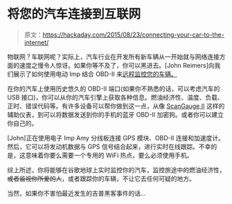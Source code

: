 # 将您的汽车连接到互联网

> 原文：<https://hackaday.com/2015/08/23/connecting-your-car-to-the-internet/>

物联网？车联网呢？实际上，汽车行业在开发所有新车辆从一开始就与网络连接方面的速度之慢令人惊讶。如果你等不及了，你可以黑进去。[John Reimers]向我们展示了如何使用电动 Imp 结合 OBD-II 来[远程监控您的车辆。](https://hackaday.io/project/7358-internet-of-cars-with-electric-imp-and-obd-ii)

在你的汽车上使用历史悠久的 OBD-II 端口(如果你不熟悉的话，可以考虑汽车的 USB 接口)，你可以从你的汽车引擎上获取各种信息。燃油经济性、温度、负载、正时、错误代码等。有许多设备可以帮你做到这一点，从像 [ScanGauge II](http://www.scangauge.com/) 这样的辅助仪表，到可以将数据发送到你的手机的蓝牙 OBD-II 加密狗。或者你可以建立你自己的。

[John]正在使用电子 Imp Amy 分线板连接 GPS 模块、OBD-II 连接和加速度计。然后，它可以将发动机数据与 GPS 信号结合起来，进行实时在线跟踪。不幸的是，这意味着你要么需要一个专用的 WiFi 热点，要么必须使用手机。

综上所述，你将能够在谷歌地球上实时监控你的汽车，监控旅途中的燃油经济性，~~或者监视你所爱的人~~，或者跟踪你的车辆，不让它去任何可疑的地方。

当然，如果你不害怕最近发生的吉普黑客事件的话…